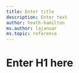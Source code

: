 ```yaml
---
title: Enter title
description: Enter text
author: heath-hamilton
ms.author: lajanuar
ms.topic: reference
---
```

# Enter H1 here

